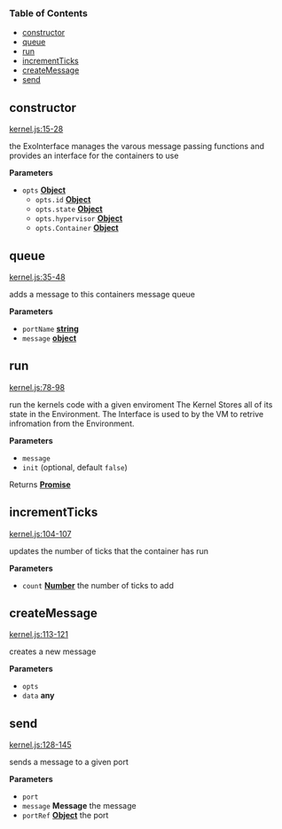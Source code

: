 <!-- Generated by documentation.js. Update this documentation by updating the source code. -->

### Table of Contents

-   [constructor](#constructor)
-   [queue](#queue)
-   [run](#run)
-   [incrementTicks](#incrementticks)
-   [createMessage](#createmessage)
-   [send](#send)

## constructor

[kernel.js:15-28](https://github.com/primea/js-primea-hypervisor/blob/b507f49239a73767abbee979b4e637a6ca469764/kernel.js#L15-L28 "Source code on GitHub")

the ExoInterface manages the varous message passing functions and provides
an interface for the containers to use

**Parameters**

-   `opts` **[Object](https://developer.mozilla.org/en-US/docs/Web/JavaScript/Reference/Global_Objects/Object)** 
    -   `opts.id` **[Object](https://developer.mozilla.org/en-US/docs/Web/JavaScript/Reference/Global_Objects/Object)** 
    -   `opts.state` **[Object](https://developer.mozilla.org/en-US/docs/Web/JavaScript/Reference/Global_Objects/Object)** 
    -   `opts.hypervisor` **[Object](https://developer.mozilla.org/en-US/docs/Web/JavaScript/Reference/Global_Objects/Object)** 
    -   `opts.Container` **[Object](https://developer.mozilla.org/en-US/docs/Web/JavaScript/Reference/Global_Objects/Object)** 

## queue

[kernel.js:35-48](https://github.com/primea/js-primea-hypervisor/blob/b507f49239a73767abbee979b4e637a6ca469764/kernel.js#L35-L48 "Source code on GitHub")

adds a message to this containers message queue

**Parameters**

-   `portName` **[string](https://developer.mozilla.org/en-US/docs/Web/JavaScript/Reference/Global_Objects/String)** 
-   `message` **[object](https://developer.mozilla.org/en-US/docs/Web/JavaScript/Reference/Global_Objects/Object)** 

## run

[kernel.js:78-98](https://github.com/primea/js-primea-hypervisor/blob/b507f49239a73767abbee979b4e637a6ca469764/kernel.js#L78-L98 "Source code on GitHub")

run the kernels code with a given enviroment
The Kernel Stores all of its state in the Environment. The Interface is used
to by the VM to retrive infromation from the Environment.

**Parameters**

-   `message`  
-   `init`   (optional, default `false`)

Returns **[Promise](https://developer.mozilla.org/en-US/docs/Web/JavaScript/Reference/Global_Objects/Promise)** 

## incrementTicks

[kernel.js:104-107](https://github.com/primea/js-primea-hypervisor/blob/b507f49239a73767abbee979b4e637a6ca469764/kernel.js#L104-L107 "Source code on GitHub")

updates the number of ticks that the container has run

**Parameters**

-   `count` **[Number](https://developer.mozilla.org/en-US/docs/Web/JavaScript/Reference/Global_Objects/Number)** the number of ticks to add

## createMessage

[kernel.js:113-121](https://github.com/primea/js-primea-hypervisor/blob/b507f49239a73767abbee979b4e637a6ca469764/kernel.js#L113-L121 "Source code on GitHub")

creates a new message

**Parameters**

-   `opts`  
-   `data` **any** 

## send

[kernel.js:128-145](https://github.com/primea/js-primea-hypervisor/blob/b507f49239a73767abbee979b4e637a6ca469764/kernel.js#L128-L145 "Source code on GitHub")

sends a message to a given port

**Parameters**

-   `port`  
-   `message` **Message** the message
-   `portRef` **[Object](https://developer.mozilla.org/en-US/docs/Web/JavaScript/Reference/Global_Objects/Object)** the port
